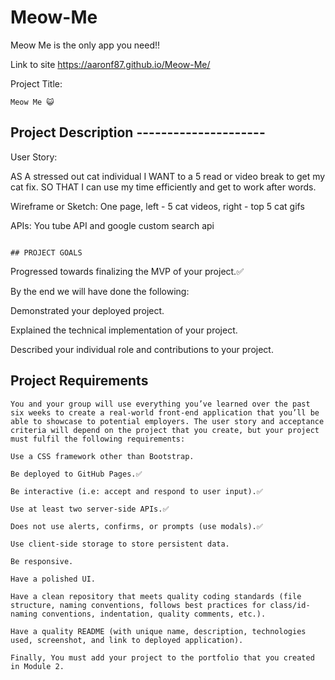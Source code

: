 # Meow-Me
Meow Me is the only app you need!!

Link to site
https://aaronf87.github.io/Meow-Me/

Project Title: 

    Meow Me 😺 

## Project Description  ---------------------


User Story:

AS A stressed out cat individual
I WANT to a 5 read or video break to get my cat fix.
SO THAT I can use my time efficiently and get to work after words.


Wireframe or Sketch:  One page, left - 5 cat videos, right - top 5 cat gifs


APIs:
You tube API and google custom search api
```

## PROJECT GOALS
```
Progressed towards finalizing the MVP of your project.✅

By the end we will have done the following:

Demonstrated your deployed project.

Explained the technical implementation of your project.

Described your individual role and contributions to your project.



## Project Requirements
```
You and your group will use everything you’ve learned over the past six weeks to create a real-world front-end application that you’ll be able to showcase to potential employers. The user story and acceptance criteria will depend on the project that you create, but your project must fulfil the following requirements:

Use a CSS framework other than Bootstrap.

Be deployed to GitHub Pages.✅

Be interactive (i.e: accept and respond to user input).✅

Use at least two server-side APIs.✅

Does not use alerts, confirms, or prompts (use modals).✅

Use client-side storage to store persistent data.

Be responsive.

Have a polished UI.

Have a clean repository that meets quality coding standards (file structure, naming conventions, follows best practices for class/id-naming conventions, indentation, quality comments, etc.).

Have a quality README (with unique name, description, technologies used, screenshot, and link to deployed application).

Finally, You must add your project to the portfolio that you created in Module 2.
```
